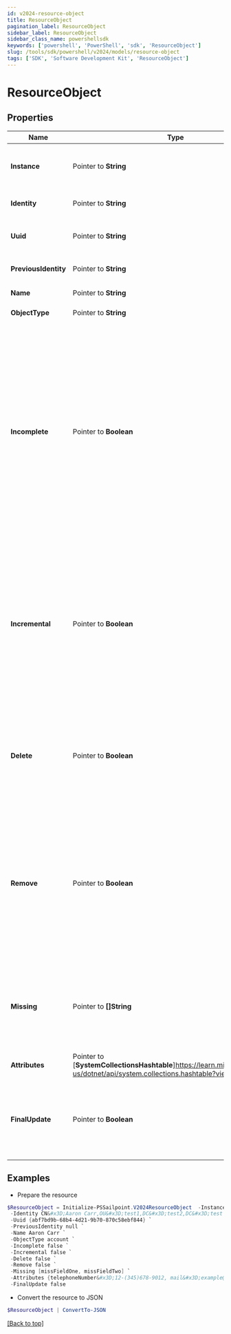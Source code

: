 ```yaml
---
id: v2024-resource-object
title: ResourceObject
pagination_label: ResourceObject
sidebar_label: ResourceObject
sidebar_class_name: powershellsdk
keywords: ['powershell', 'PowerShell', 'sdk', 'ResourceObject'] 
slug: /tools/sdk/powershell/v2024/models/resource-object
tags: ['SDK', 'Software Development Kit', 'ResourceObject']
---
```



# ResourceObject

## Properties

Name | Type | Description | Notes
------------ | ------------- | ------------- | -------------
**Instance** |  Pointer to **String** | Identifier of the specific instance where this object resides. | [optional] [readonly] 
**Identity** |  Pointer to **String** | Native identity of the object in the Source. | [optional] [readonly] 
**Uuid** |  Pointer to **String** | Universal unique identifier of the object in the Source. | [optional] [readonly] 
**PreviousIdentity** |  Pointer to **String** | Native identity that the object has previously. | [optional] [readonly] 
**Name** |  Pointer to **String** | Display name for this object. | [optional] [readonly] 
**ObjectType** |  Pointer to **String** | Type of object. | [optional] [readonly] 
**Incomplete** |  Pointer to **Boolean** | A flag indicating that this is an incomplete object. Used in special cases where the connector has to return account information in several phases and the objects might not have a complete set of all account attributes. The attributes in this object will replace the corresponding attributes in the Link, but no other Link attributes will be changed. | [optional] [readonly] 
**Incremental** |  Pointer to **Boolean** | A flag indicating that this is an incremental change object. This is similar to incomplete but it also means that the values of any multi-valued attributes in this object should be merged with the existing values in the Link rather than replacing the existing Link value. | [optional] [readonly] 
**Delete** |  Pointer to **Boolean** | A flag indicating that this object has been deleted. This is set only when doing delta aggregation and the connector supports detection of native deletes. | [optional] [readonly] 
**Remove** |  Pointer to **Boolean** | A flag set indicating that the values in the attributes represent things to remove rather than things to add. Setting this implies incremental. The values which are always for multi-valued attributes are removed from the current values. | [optional] [readonly] 
**Missing** |  Pointer to **[]String** | A list of attribute names that are not included in this object. This is only used with SMConnector and will only contain ""groups"". | [optional] [readonly] 
**Attributes** |  Pointer to [**SystemCollectionsHashtable**]https://learn.microsoft.com/en-us/dotnet/api/system.collections.hashtable?view=net-9.0 | Attributes of this ResourceObject. | [optional] [readonly] 
**FinalUpdate** |  Pointer to **Boolean** | In Aggregation, for sparse object the count for total accounts scanned identities updated is not incremented. | [optional] [readonly] 

## Examples

- Prepare the resource
```powershell
$ResourceObject = Initialize-PSSailpoint.V2024ResourceObject  -Instance null `
 -Identity CN&#x3D;Aaron Carr,OU&#x3D;test1,DC&#x3D;test2,DC&#x3D;test `
 -Uuid {abf7bd9b-68b4-4d21-9b70-870c58ebf844} `
 -PreviousIdentity null `
 -Name Aaron Carr `
 -ObjectType account `
 -Incomplete false `
 -Incremental false `
 -Delete false `
 -Remove false `
 -Missing [missFieldOne, missFieldTwo] `
 -Attributes {telephoneNumber&#x3D;12-(345)678-9012, mail&#x3D;example@test.com, displayName&#x3D;Aaron Carr} `
 -FinalUpdate false
```

- Convert the resource to JSON
```powershell
$ResourceObject | ConvertTo-JSON
```


[[Back to top]](#) 

